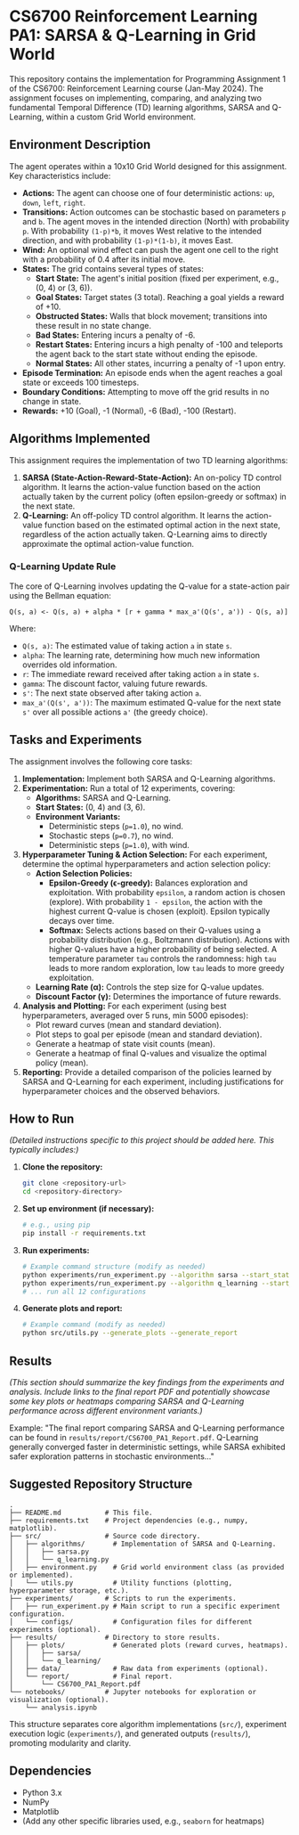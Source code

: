 # CS6700 Reinforcement Learning PA1: SARSA & Q-Learning in Grid World

This repository contains the implementation for Programming Assignment 1 of the CS6700: Reinforcement Learning course (Jan-May 2024). The assignment focuses on implementing, comparing, and analyzing two fundamental Temporal Difference (TD) learning algorithms, SARSA and Q-Learning, within a custom Grid World environment.

## Environment Description

The agent operates within a 10x10 Grid World designed for this assignment. Key characteristics include:

*   **Actions:** The agent can choose one of four deterministic actions: `up`, `down`, `left`, `right`.
*   **Transitions:** Action outcomes can be stochastic based on parameters `p` and `b`. The agent moves in the intended direction (North) with probability `p`. With probability `(1-p)*b`, it moves West relative to the intended direction, and with probability `(1-p)*(1-b)`, it moves East.
*   **Wind:** An optional wind effect can push the agent one cell to the right with a probability of 0.4 after its initial move.
*   **States:** The grid contains several types of states:
    *   **Start State:** The agent's initial position (fixed per experiment, e.g., (0, 4) or (3, 6)).
    *   **Goal States:** Target states (3 total). Reaching a goal yields a reward of +10.
    *   **Obstructed States:** Walls that block movement; transitions into these result in no state change.
    *   **Bad States:** Entering incurs a penalty of -6.
    *   **Restart States:** Entering incurs a high penalty of -100 and teleports the agent back to the start state without ending the episode.
    *   **Normal States:** All other states, incurring a penalty of -1 upon entry.
*   **Episode Termination:** An episode ends when the agent reaches a goal state or exceeds 100 timesteps.
*   **Boundary Conditions:** Attempting to move off the grid results in no change in state.
*   **Rewards:** +10 (Goal), -1 (Normal), -6 (Bad), -100 (Restart).

## Algorithms Implemented

This assignment requires the implementation of two TD learning algorithms:

1.  **SARSA (State-Action-Reward-State-Action):** An on-policy TD control algorithm. It learns the action-value function based on the action actually taken by the current policy (often epsilon-greedy or softmax) in the next state.
2.  **Q-Learning:** An off-policy TD control algorithm. It learns the action-value function based on the estimated optimal action in the next state, regardless of the action actually taken. Q-Learning aims to directly approximate the optimal action-value function.

### Q-Learning Update Rule

The core of Q-Learning involves updating the Q-value for a state-action pair using the Bellman equation:

```
Q(s, a) <- Q(s, a) + alpha * [r + gamma * max_a'(Q(s', a')) - Q(s, a)]
```

Where:
*   `Q(s, a)`: The estimated value of taking action `a` in state `s`.
*   `alpha`: The learning rate, determining how much new information overrides old information.
*   `r`: The immediate reward received after taking action `a` in state `s`.
*   `gamma`: The discount factor, valuing future rewards.
*   `s'`: The next state observed after taking action `a`.
*   `max_a'(Q(s', a'))`: The maximum estimated Q-value for the next state `s'` over all possible actions `a'` (the greedy choice).

## Tasks and Experiments

The assignment involves the following core tasks:

1.  **Implementation:** Implement both SARSA and Q-Learning algorithms.
2.  **Experimentation:** Run a total of 12 experiments, covering:
    *   **Algorithms:** SARSA and Q-Learning.
    *   **Start States:** (0, 4) and (3, 6).
    *   **Environment Variants:**
        *   Deterministic steps (`p=1.0`), no wind.
        *   Stochastic steps (`p=0.7`), no wind.
        *   Deterministic steps (`p=1.0`), with wind.
3.  **Hyperparameter Tuning & Action Selection:** For each experiment, determine the optimal hyperparameters and action selection policy:
    *   **Action Selection Policies:**
        *   **Epsilon-Greedy (ϵ-greedy):** Balances exploration and exploitation. With probability `epsilon`, a random action is chosen (explore). With probability `1 - epsilon`, the action with the highest current Q-value is chosen (exploit). Epsilon typically decays over time.
        *   **Softmax:** Selects actions based on their Q-values using a probability distribution (e.g., Boltzmann distribution). Actions with higher Q-values have a higher probability of being selected. A temperature parameter `tau` controls the randomness: high `tau` leads to more random exploration, low `tau` leads to more greedy exploitation.
    *   **Learning Rate (α):** Controls the step size for Q-value updates.
    *   **Discount Factor (γ):** Determines the importance of future rewards.
4.  **Analysis and Plotting:** For each experiment (using best hyperparameters, averaged over 5 runs, min 5000 episodes):
    *   Plot reward curves (mean and standard deviation).
    *   Plot steps to goal per episode (mean and standard deviation).
    *   Generate a heatmap of state visit counts (mean).
    *   Generate a heatmap of final Q-values and visualize the optimal policy (mean).
5.  **Reporting:** Provide a detailed comparison of the policies learned by SARSA and Q-Learning for each experiment, including justifications for hyperparameter choices and the observed behaviors.

## How to Run

*(Detailed instructions specific to this project should be added here. This typically includes:)*

1.  **Clone the repository:**
    ```bash
    git clone <repository-url>
    cd <repository-directory>
    ```
2.  **Set up environment (if necessary):**
    ```bash
    # e.g., using pip
    pip install -r requirements.txt
    ```
3.  **Run experiments:**
    ```bash
    # Example command structure (modify as needed)
    python experiments/run_experiment.py --algorithm sarsa --start_state 0,4 --p 1.0 --wind false
    python experiments/run_experiment.py --algorithm q_learning --start_state 3,6 --p 0.7 --wind false
    # ... run all 12 configurations
    ```
4.  **Generate plots and report:**
    ```bash
    # Example command (modify as needed)
    python src/utils.py --generate_plots --generate_report
    ```

## Results

*(This section should summarize the key findings from the experiments and analysis. Include links to the final report PDF and potentially showcase some key plots or heatmaps comparing SARSA and Q-Learning performance across different environment variants.)*

Example: "The final report comparing SARSA and Q-Learning performance can be found in `results/report/CS6700_PA1_Report.pdf`. Q-Learning generally converged faster in deterministic settings, while SARSA exhibited safer exploration patterns in stochastic environments..."

## Suggested Repository Structure

```
.
├── README.md           # This file.
├── requirements.txt    # Project dependencies (e.g., numpy, matplotlib).
├── src/                # Source code directory.
│   ├── algorithms/       # Implementation of SARSA and Q-Learning.
│   │   ├── sarsa.py
│   │   └── q_learning.py
│   ├── environment.py    # Grid world environment class (as provided or implemented).
│   └── utils.py          # Utility functions (plotting, hyperparameter storage, etc.).
├── experiments/        # Scripts to run the experiments.
│   ├── run_experiment.py # Main script to run a specific experiment configuration.
│   └── configs/          # Configuration files for different experiments (optional).
├── results/            # Directory to store results.
│   ├── plots/            # Generated plots (reward curves, heatmaps).
│   │   ├── sarsa/
│   │   └── q_learning/
│   ├── data/             # Raw data from experiments (optional).
│   └── report/           # Final report.
│       └── CS6700_PA1_Report.pdf
└── notebooks/          # Jupyter notebooks for exploration or visualization (optional).
    └── analysis.ipynb
```

This structure separates core algorithm implementations (`src/`), experiment execution logic (`experiments/`), and generated outputs (`results/`), promoting modularity and clarity.

## Dependencies

*   Python 3.x
*   NumPy
*   Matplotlib
*   (Add any other specific libraries used, e.g., `seaborn` for heatmaps)
